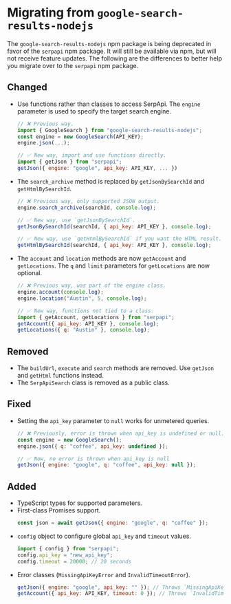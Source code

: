 # Migrating from `google-search-results-nodejs`

The `google-search-results-nodejs` npm package is being deprecated in favor of
the `serpapi` npm package. It will still be available via npm, but will not
receive feature updates. The following are the differences to better help you
migrate over to the `serpapi` npm package.

## Changed

- Use functions rather than classes to access SerpApi. The `engine` parameter is
  used to specify the target search engine.
  ```js
  // ❌ Previous way.
  import { GoogleSearch } from "google-search-results-nodejs";
  const engine = new GoogleSearch(API_KEY);
  engine.json(...);

  // ✅ New way, import and use functions directly.
  import { getJson } from "serpapi";
  getJson({ engine: "google", api_key: API_KEY, ... })
  ```

- The `search_archive` method is replaced by `getJsonBySearchId` and
  `getHtmlBySearchId`.
  ```js
  // ❌ Previous way, only supported JSON output.
  engine.search_archive(searchId, console.log);

  // ✅ New way, use `getJsonBySearchId`.
  getJsonBySearchId(searchId, { api_key: API_KEY }, console.log);

  // ✅ New way, use `getHtmlBySearchId` if you want the HTML result.
  getHtmlBySearchId(searchId, { api_key: API_KEY }, console.log);
  ```

- The `account` and `location` methods are now `getAccount` and `getLocations`.
  The `q` and `limit` parameters for `getLocations` are now optional.
  ```js
  // ❌ Previous way, was part of the engine class.
  engine.account(console.log);
  engine.location("Austin", 5, console.log);

  // ✅ New way, functions not tied to a class.
  import { getAccount, getLocations } from "serpapi";
  getAccount({ api_key: API_KEY }, console.log);
  getLocations({ q: "Austin" }, console.log);
  ```

## Removed

- The `buildUrl`, `execute` and `search` methods are removed. Use `getJson` and
  `getHtml` functions instead.
- The `SerpApiSearch` class is removed as a public class.

## Fixed

- Setting the `api_key` parameter to `null` works for unmetered queries.
  ```js
  // ❌ Previously, error is thrown when api_key is undefined or null.
  const engine = new GoogleSearch();
  engine.json({ q: "coffee", api_key: undefined });

  // ✅ Now, no error is thrown when api_key is null
  getJson({ engine: "google", q: "coffee", api_key: null });
  ```

## Added

- TypeScript types for supported parameters.
- First-class Promises support.
  ```js
  const json = await getJson({ engine: "google", q: "coffee" });
  ```
- `config` object to configure global `api_key` and `timeout` values.
  ```js
  import { config } from "serpapi";
  config.api_key = "new_api_key";
  config.timeout = 20000; // 20 seconds
  ```
- Error classes (`MissingApiKeyError` and `InvalidTimeoutError`).
  ```js
  getJson({ engine: "google", api_key: "" }); // Throws `MissingApiKeyError`
  getAccount({ api_key: API_KEY, timeout: 0 }); // Throws `InvalidTimeoutError`
  ```
